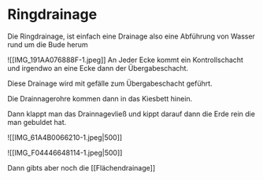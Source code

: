 # Ringdrainage

Die Ringdrainage, ist einfach eine Drainage also eine Abführung von Wasser rund um die Bude herum


![[IMG_191AA076888F-1.jpeg]]
An Jeder Ecke kommt ein Kontrollschacht und irgendwo an eine Ecke dann der Übergabeschacht.

Diese Drainage wird mit gefälle zum Übergabeschacht geführt. 

Die Drainnagerohre kommen dann in das Kiesbett hinein.

Dann klappt man das Drainnagevließ und kippt darauf dann die Erde rein die man gebuldet hat.

![[IMG_61A4B0066210-1.jpeg|500]]

![[IMG_F04446648114-1.jpeg|500]]

Dann gibts aber noch die [[Flächendrainage]]

